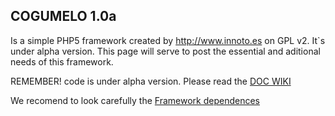 ## COGUMELO 1.0a
Is a simple PHP5 framework created by <http://www.innoto.es> on GPL v2. It`s under alpha version. 
This page will serve to post the essential and aditional needs of this framework.

REMEMBER! code is under alpha version. Please read the [DOC WIKI](https://github.com/Innoto/cogumelo/wiki)


We recomend to look carefully the [Framework dependences](https://github.com/pablinhob/cogumelo/wiki/Overview#wiki-dependences)

